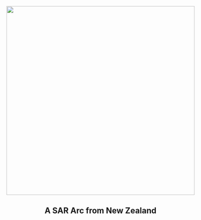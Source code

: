 
<p align="center"><img src="https://apod.nasa.gov/apod/image/2401/SarArcNz_McDonald_960.jpg" width="500" height="500"></p>
<h2 align="center"> A SAR Arc from New Zealand </h2>
